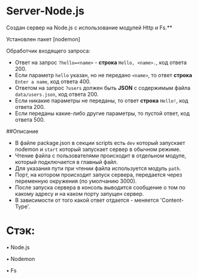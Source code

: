 # Server-Node.js

Создан сервер на Node.js с использование модулей Http и Fs.**

Установлен пакет [nodemon]

Обработчик входящего запроса:

- Ответ на запрос `?hello=<name>` - **строка** `Hello, <name>.`, код ответа 200.
- Если параметр `hello` указан, но не передано `<name>`, то ответ **строка** `Enter a name`, код ответа 400.
- Ответом на запрос `?users` должен быть **JSON** с содержимым файла `data/users.json`, код ответа 200.
- Если никакие параметры не переданы, то ответ **строка** `Hello!`, код ответа 200.
- Если переданы какие-либо другие параметры, то пустой ответ, код ответа 500.

##Описание
- В файле package.json в секции scripts есть `dev` который запускает nodemon и `start` который запускает сервер в
  обычном режиме.
- Чтение файла с пользователями происходит в отдельном модуле, который подключается в главный файл.
- Для указания пути при чтении файла используется модуль `path`.
- Порт, на котором происходит запуск сервера, передается через переменную окружения (по умолчанию 3000).
- После запуска сервера в консоль выводится сообщение о том по какому адресу и на каком порту запущен сервер.
- В зависимости от того какой ответ отдается - меняется 'Content-Type'.

# Стэк:

• Node.js

• Nodemon

• Fs
